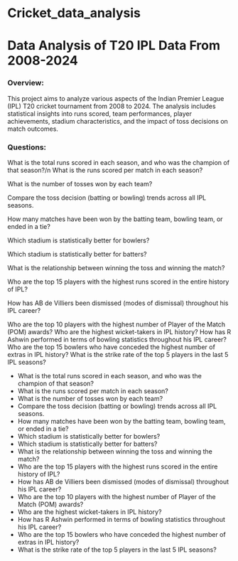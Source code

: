 # Cricket_data_analysis
# Data Analysis of T20 IPL Data From 2008-2024
### Overview:
This project aims to analyze various aspects of the Indian Premier League (IPL) T20 cricket tournament from 2008 to 2024. The analysis includes statistical insights into runs scored, team performances, player achievements, stadium characteristics, and the impact of toss decisions on match outcomes.

### Questions:

What is the total runs scored in each season, and who was the champion of that season?/n
What is the runs scored per match in each season?

What is the number of tosses won by each team?

Compare the toss decision (batting or bowling) trends across all IPL seasons.

How many matches have been won by the batting team, bowling team, or ended in a tie?

Which stadium is statistically better for bowlers?

Which stadium is statistically better for batters?

What is the relationship between winning the toss and winning the match?

Who are the top 15 players with the highest runs scored in the entire history of IPL?

How has AB de Villiers been dismissed (modes of dismissal) throughout his IPL career?

Who are the top 10 players with the highest number of Player of the Match (POM) awards?
Who are the highest wicket-takers in IPL history?
How has R Ashwin performed in terms of bowling statistics throughout his IPL career?
Who are the top 15 bowlers who have conceded the highest number of extras in IPL history?
What is the strike rate of the top 5 players in the last 5 IPL seasons?

* What is the total runs scored in each season, and who was the champion of that season?
* What is the runs scored per match in each season?
* What is the number of tosses won by each team?
* Compare the toss decision (batting or bowling) trends across all IPL seasons.
* How many matches have been won by the batting team, bowling team, or ended in a tie?
* Which stadium is statistically better for bowlers?
* Which stadium is statistically better for batters?
* What is the relationship between winning the toss and winning the match?
* Who are the top 15 players with the highest runs scored in the entire history of IPL?
* How has AB de Villiers been dismissed (modes of dismissal) throughout his IPL career?
* Who are the top 10 players with the highest number of Player of the Match (POM) awards?
* Who are the highest wicket-takers in IPL history?
* How has R Ashwin performed in terms of bowling statistics throughout his IPL career?
* Who are the top 15 bowlers who have conceded the highest number of extras in IPL history?
* What is the strike rate of the top 5 players in the last 5 IPL seasons?

